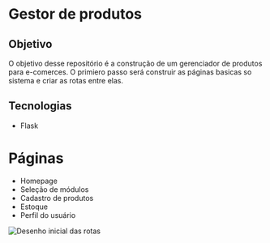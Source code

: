 # Gestor de produtos

## Objetivo

O objetivo desse repositório é a construção de um gerenciador de produtos para e-comerces.
O primiero passo será construir as páginas basicas so sistema e criar as rotas entre elas.

## Tecnologias

- Flask

# Páginas

- Homepage
- Seleção de módulos
- Cadastro de produtos
- Estoque
- Perfil do usuário

![Desenho inicial das rotas](/rotas.png)


